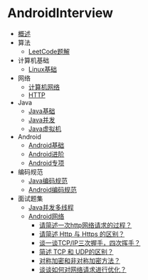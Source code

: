 # AndroidInterview

* [概述](README.md)
* 算法
    - [LeetCode题解](https://yeungeek.github.io/java-leetcode/)
* 计算机基础
    - [Linux基础](1_basic/1_linux.md)
* 网络
    - [计算机网络](2_network/1_basic.md)
    - [HTTP](2_network/2_http.md)
* Java
    - [Java基础](3_java/1_basic.md)
    - [Java并发](3_java/2_concurrency.md)
    - [Java虚拟机](3_java/3_vitrual_machine.md)
* Android
    - [Android基础](4_android/1_basic.md)
    - [Android进阶](4_android/2_adv.md)
    - [Android专项](4_android/3_spc.md)
* 编码规范
    - [Java编码规范](5_code/1_java.md)
    - [Android编码规范](5_code/2_android.md)
* 面试题集
    - [Java并发多线程](6_question/1_concurrent/README.md)
    - [Android网络](6_question/2_network/README.md)
        - [请简述一次http网络请求的过程？](6_question/2_network/FirstHttpRequest.md)
        - [请简述 Http 与 Https 的区别？](6_question/2_network/DiffHttpAndHttps.md)
        - [谈一谈TCP/IP三次握手，四次挥手？](6_question/2_network/TCP_IPHandshake.md)
        - [简述 TCP 和 UDP的区别？](6_question/2_network/DiffTCPAndUDP.md)
        - [对称加密和非对称加密方法？](6_question/2_network/Encryption.md)
        - [谈谈如何对网络请求进行优化？](6_question/2_network/NetworkOptimization.md)